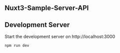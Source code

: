 ## Nuxt3-Sample-Server-API

## Development Server

Start the development server on http://localhost:3000

```bash
npm run dev
```


